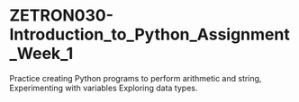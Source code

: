 # ZETRON030-Introduction_to_Python_Assignment_Week_1
Practice creating Python programs to perform arithmetic and string, 
Experimenting with variables
Exploring data types.
